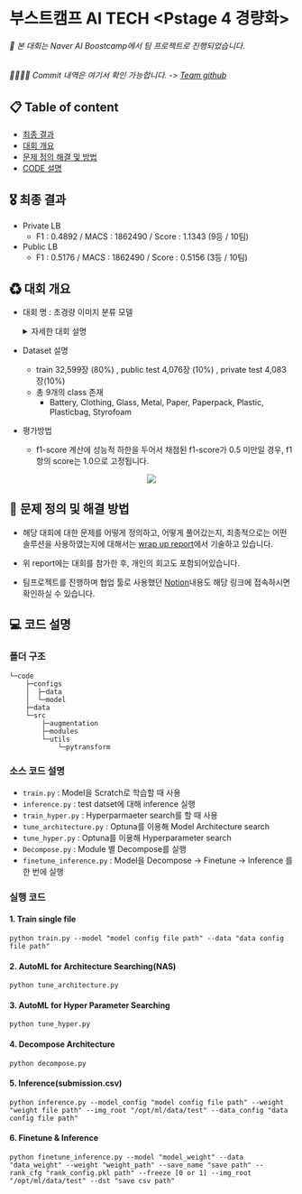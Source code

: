 # 부스트캠프 AI TECH <Pstage 4 경량화>
###### 📌 본 대회는 Naver AI Boostcamp에서 팀 프로젝트로 진행되었습니다. 
###### 👨‍👨‍👧‍👦 Commit 내역은 여기서 확인 가능합니다. -> [Team github](https://github.com/pstage4-zeroki/p4-opt-6-zeroki)
## 📋 Table of content

- [최종 결과](#Result)<br>
- [대회 개요](#Overview)<br>
- [문제 정의 해결 및 방법](#Solution)<br>
- [CODE 설명](#Code)<br>


## 🎖 최종 결과 <a name = 'Result'></a>
  - Private LB
    - F1 : 0.4892 / MACS : 1862490 / Score : 1.1343 (9등 / 10팀) 
  - Public LB
    - F1 : 0.5176 / MACS : 1862490 / Score : 0.5156 (3등 / 10팀)

## ♻ 대회 개요 <a name = 'Overview'></a>
- 대회 명 : 초경량 이미지 분류 모델
  <details>
  <summary>자세한 대회 설명</summary>
  <div markdown="1">       
    
    최근들어 분야를 막론하고 인공지능 기술은 사람을 뛰어넘은 엄청난 성능을 보여주고 있고, 때문에 여러 산업에서 인공지능을 이용해 그동안 해결하지 못 했던 문제들을 풀려는 노력을 하고 있습니다.대표적인 예로는 수퍼빈의 수퍼큐브가 있습니다. 수퍼큐브는 수퍼빈에서 만든 인공지능 분리수거 기계로 사람이 기계에 캔과 페트병을 넣으면 내부에서 인공지능을 통해 재활용이 가능한 쓰레기인지를 판단해 보관해주는 방식입니다. 간단한 인공지능을 이용해 그동안 힘들었던 분리수거 문제를 해결한 것입니다. 
    
    그렇다면 수퍼큐브를 만들기 위해 필요한 인공지능은 무엇일까요? 당연히 들어온 쓰레기를 분류하는 작업일 것입니다. 하지만 분류만 잘 한다고 해서 사용할 수 있는 것은 아닙니다. 로봇 내부 시스템에 탑재되어 즉각적으로 쓰레기를 분류할 수 있어야만 실제로 사용이 될 수 있습니다.
    
    이번 프로젝트를 통해서는 분리수거 로봇에 가장 기초 기술인 쓰레기 분류기를 만들면서 실제로 로봇에 탑재될 만큼 작고 계산량이 적은 모델을 만들어볼 예정입니다.
  </div>
  </details>


- Dataset 설명
  - train 32,599장 (80%) , public test 4,076장 (10%) , private test 4,083장(10%) 
  - 총 9개의 class 존재 
     - Battery, Clothing, Glass, Metal, Paper, Paperpack, Plastic, Plasticbag, Styrofoam
    
- 평가방법
  - f1-score 계산에 성능적 하한을 두어서 채점된 f1-score가 0.5 미만일 경우, f1 항의 score는 1.0으로 고정됩니다.
<p align="center"><img src="https://user-images.githubusercontent.com/70629496/122766550-a3f03a80-d2dc-11eb-9635-90f294db0daa.png"></p>
    

## 📝 문제 정의 및 해결 방법 <a name = 'Solution'></a>
- 해당 대회에 대한 문제를 어떻게 정의하고, 어떻게 풀어갔는지, 최종적으로는 어떤 솔루션을 사용하였는지에 대해서는  [wrap up report](https://hyerin-oh.oopy.io/7a3ef91a-e7f2-41fe-9bef-0c8775672791)에서 기술하고 있습니다. 

- 위 report에는 대회를 참가한 후, 개인의 회고도 포함되어있습니다. 
- 팀프로젝트를 진행하며 협업 툴로 사용했던 [Notion](https://www.notion.so/6-0ab9c18a20a448888053ef9c4642434c)내용도 해당 링크에 접속하시면 확인하실 수 있습니다.

## 💻 코드 설명 <a name = 'Code'></a>
### 폴더 구조
```
└─code
    ├─configs               
    │  ├─data               
    │  └─model
    ├─data
    └─src                   
        ├─augmentation    
        ├─modules
        └─utils
            └─pytransform
```
### 소스 코드 설명
- `train.py` : Model을 Scratch로 학습할 때 사용
- `inference.py` : test datset에 대해 inference 실행
- `train_hyper.py` : Hyperparmaeter search를 할 때 사용
- `tune_architecture.py` : Optuna를 이용해 Model Architecture search
- `tune_hyper.py` : Optuna를 이용해 Hyperparameter search
- `Decompose.py` : Module 별 Decompose를 실행
- `finetune_inference.py` : Model을 Decompose -> Finetune -> Inference 를 한 번에 실행




### 실행 코드
#### 1. Train single file
```
python train.py --model "model config file path" --data "data config file path"
```
#### 2. AutoML for Architecture Searching(NAS)
```
python tune_architecture.py
```
#### 3. AutoML for Hyper Parameter Searching
```
python tune_hyper.py
```
#### 4. Decompose Architecture
```
python decompose.py 
```
#### 5. Inference(submission.csv)
```
python inference.py --model_config "model config file path" --weight "weight file path" --img_root "/opt/ml/data/test" --data_config "data config file path"
```
#### 6. Finetune & Inference
```
python finetune_inference.py --model "model_weight" --data "data_weight" --weight "weight_path" --save_name "save path" --rank_cfg "rank_config.pkl path" --freeze [0 or 1] --img_root "/opt/ml/data/test" --dst "save csv path"
```
